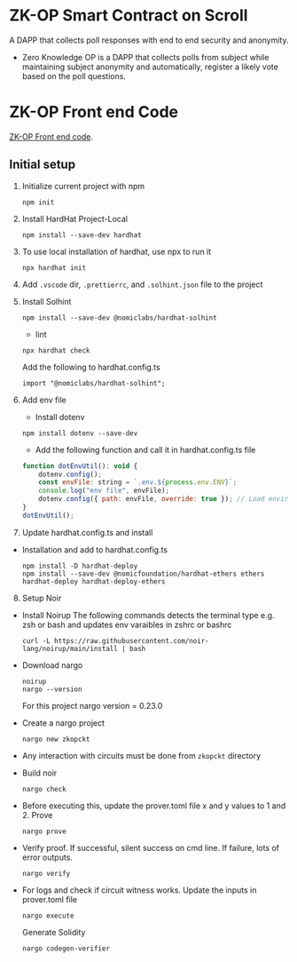 # ZK-OP Smart Contract on Scroll

A DAPP that collects poll responses with end to end security and anonymity.

-   Zero Knowledge OP is a DAPP that collects polls from subject while maintaining subject anonymity and automatically, register a likely vote based on the poll questions.

# ZK-OP Front end Code

[ZK-OP Front end code](https://github.com/zknitesh/zk-op-fe).

## Initial setup

1.  Initialize current project with npm
    ```console
    npm init
    ```
2.  Install HardHat Project-Local
    ```console
    npm install --save-dev hardhat
    ```
3.  To use local installation of hardhat, use npx to run it
    ```shell
    npx hardhat init
    ```
4.  Add `.vscode` dir, `.prettierrc`, and `.solhint.json` file to the project

5.  Install Solhint

    ```shell
    npm install --save-dev @nomiclabs/hardhat-solhint
    ```

    -   lint

    ```shell
    npx hardhat check
    ```

    Add the following to hardhat.config.ts

    ```
    import "@nomiclabs/hardhat-solhint";
    ```

6.  Add env file

    -   Install dotenv

    ```shell
    npm install dotenv --save-dev
    ```

    -   Add the following function and call it in hardhat.config.ts file

    ```js
    function dotEnvUtil(): void {
        dotenv.config();
        const envFile: string = `.env.${process.env.ENV}`;
        console.log("env file", envFile);
        dotenv.config({ path: envFile, override: true }); // Load environment variables from env file
    }
    dotEnvUtil();
    ```

7.  Update hardhat.config.ts and install

-   Installation and add to hardhat.config.ts

    ```shell
    npm install -D hardhat-deploy
    npm install --save-dev @nomicfoundation/hardhat-ethers ethers hardhat-deploy hardhat-deploy-ethers
    ```

8. Setup Noir

-   Install Noirup
    The following commands detects the terminal type e.g. zsh or bash and updates env varaibles in zshrc or bashrc

    ```shell
    curl -L https://raw.githubusercontent.com/noir-lang/noirup/main/install | bash
    ```

-   Download nargo

    ```shell
    noirup
    nargo --version
    ```

    For this project nargo version = 0.23.0

-   Create a nargo project

    ```
    nargo new zkopckt
    ```

-   Any interaction with circuits must be done from `zkopckt` directory

-   Build noir

    ```
    nargo check
    ```

-   Before executing this, update the prover.toml file x and y values to 1 and 2. Prove
    ```
    nargo prove
    ```
-   Verify proof. If successful, silent success on cmd line. If failure, lots of error outputs.

    ```
    nargo verify

    ```

-   For logs and check if circuit witness works. Update the inputs in prover.toml file

    ```
    nargo execute
    ```

    Generate Solidity

    ```
    nargo codegen-verifier
    ```
